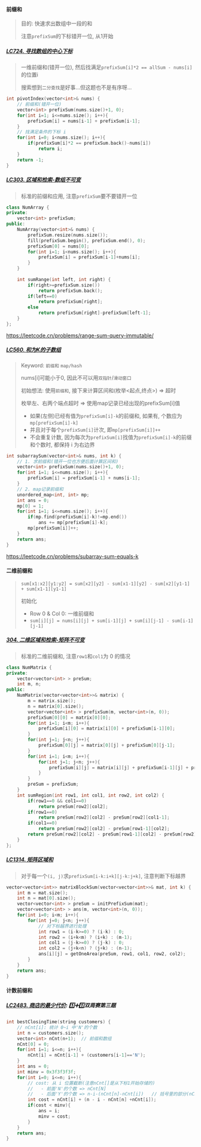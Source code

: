 #### 前缀和

> 目的: 快速求出数组中一段的和
> 
> 注意`prefixSum`的下标错开一位, 从1开始

##### [LC724. 寻找数组的中心下标](/workspace/724.%E5%AF%BB%E6%89%BE%E6%95%B0%E7%BB%84%E7%9A%84%E4%B8%AD%E5%BF%83%E4%B8%8B%E6%A0%87.cpp)

> 一维前缀和(错开一位), 然后找满足`prefixSum[i]*2 == allSum - nums[i]`的位置i
> 
> 搜索想到`二分查找`是好事...但这题也不是有序呀...

```CPP
int pivotIndex(vector<int>& nums) {
    // 前缀和(错开一位)
    vector<int> prefixSum(nums.size()+1, 0);
    for(int i=1; i<=nums.size(); i++){
        prefixSum[i] = nums[i-1] + prefixSum[i-1];
    }
    // 找满足条件的下标 i
    for(int i=0; i<nums.size(); i++){
        if(prefixSum[i]*2 == prefixSum.back()-nums[i])
            return i;
    }
    return -1;
}
```


##### [LC303. 区域和检索-数组不可变](/workspace/303.%E5%8C%BA%E5%9F%9F%E5%92%8C%E6%A3%80%E7%B4%A2-%E6%95%B0%E7%BB%84%E4%B8%8D%E5%8F%AF%E5%8F%98.cpp)

> 标准的前缀和应用, 注意`prefixSum`要不要错开一位

```CPP
class NumArray {
private:
    vector<int> prefixSum;
public:
    NumArray(vector<int>& nums) {
        prefixSum.resize(nums.size());
        fill(prefixSum.begin(), prefixSum.end(), 0);
        prefixSum[0] = nums[0];
        for(int i=1; i<nums.size(); i++){
            prefixSum[i] = prefixSum[i-1]+nums[i];
        }
    }
    
    int sumRange(int left, int right) {
        if(right>=prefixSum.size())
            return prefixSum.back();
        if(left==0)
            return prefixSum[right];
        else
            return prefixSum[right]-prefixSum[left-1];
    }
};
```
https://leetcode.cn/problems/range-sum-query-immutable/


##### [LC560. 和为K的子数组](/workspace/560.%E5%92%8C%E4%B8%BA-k-%E7%9A%84%E5%AD%90%E6%95%B0%E7%BB%84.cpp)

> Keyword: `前缀和`  `map/hash`
> 
> nums[i]可能小于0, 因此不可以用`双指针`/`滑动窗口`
> 
> 初始想法: 使用`前缀和`, 接下来计算区间和(枚举<起点,终点>) => 超时
> 
> 枚举左、右两个端点超时 => 使用map记录已经出现的prefixSum[i]值
>   - 如果(左侧)已经有值为`prefixSum[i]-k`的前缀和, 如果有, 个数应为`mp[prefixSum[i]-k]`
>   - 并且对于每个`prefixSum[i]`计次, 即`mp[prefixSum[i]]++`
>   - 不会重复计数, 因为每次为`prefixSum[i]`找值为`prefixSum[i]-k`的前缀和个数时, 都保持 i 为右边界

```CPP
int subarraySum(vector<int>& nums, int k) {
    // 1. 求前缀和(错开一位也方便后面计算区间和)
    vector<int> prefixSum(nums.size()+1, 0);
    for(int i=1; i<=nums.size(); i++){
        prefixSum[i] = prefixSum[i-1] + nums[i-1];
    }
    // 2. map记录前缀和
    unordered_map<int, int> mp;
    int ans = 0;
    mp[0] = 1;
    for(int i=1; i<=nums.size(); i++){
        if(mp.find(prefixSum[i]-k)!=mp.end())
            ans += mp[prefixSum[i]-k];
        mp[prefixSum[i]]++;
    }
    return ans;
}
```
https://leetcode.cn/problems/subarray-sum-equals-k



#### 二维前缀和

> `sum[x1:x2][y1:y2] = sum[x2][y2] - sum[x1-1][y2] - sum[x2][y1-1] + sum[x1-1][y1-1]`
> 
> 初始化
>   - Row 0 & Col 0: 一维前缀和
>   - `sum[i][j] = nums[i][j] + sum[i-1][j] + sum[i][j-1] - sum[i-1][j-1]`


##### [304. 二维区域和检索-矩阵不可变](/workspace/304.%E4%BA%8C%E7%BB%B4%E5%8C%BA%E5%9F%9F%E5%92%8C%E6%A3%80%E7%B4%A2-%E7%9F%A9%E9%98%B5%E4%B8%8D%E5%8F%AF%E5%8F%98.cpp)

> 标准的二维前缀和, 注意`row1`和`col1`为 0 的情况

```CPP
class NumMatrix {
private:
    vector<vector<int> > preSum;
    int m, n;
public:
    NumMatrix(vector<vector<int>>& matrix) {
        m = matrix.size();
        n = matrix[0].size();
        vector<vector<int> > prefixSum(m, vector<int>(n, 0));
        prefixSum[0][0] = matrix[0][0];
        for(int i=1; i<m; i++){
            prefixSum[i][0] = matrix[i][0] + prefixSum[i-1][0];
        }
        for(int j=1; j<n; j++){
            prefixSum[0][j] = matrix[0][j] + prefixSum[0][j-1];
        }
        for(int i=1; i<m; i++){
            for(int j=1; j<n; j++){
                prefixSum[i][j] = matrix[i][j] + prefixSum[i-1][j] + prefixSum[i][j-1] - prefixSum[i-1][j-1];
            }
        }
        preSum = prefixSum;
    }
    int sumRegion(int row1, int col1, int row2, int col2) {
        if(row1==0 && col1==0)
            return preSum[row2][col2];
        if(row1==0)
            return preSum[row2][col2] - preSum[row2][col1-1];
        if(col1==0)
            return preSum[row2][col2] - preSum[row1-1][col2];
        return preSum[row2][col2] - preSum[row1-1][col2] - preSum[row2][col1-1] + preSum[row1-1][col1-1];
    }
};
```


##### [LC1314. 矩阵区域和](/workspace/1314.%E7%9F%A9%E9%98%B5%E5%8C%BA%E5%9F%9F%E5%92%8C.cpp)

> 对于每一个`(i, j)`求`prefixSum[i-k:i+k][j-k:j+k]`, 注意判断下标越界

```CPP
vector<vector<int>> matrixBlockSum(vector<vector<int>>& mat, int k) {
    int m = mat.size();
    int n = mat[0].size();
    vector<vector<int> > preSum = initPrefixSum(mat);
    vector<vector<int> > ans(m, vector<int>(n, 0));
    for(int i=0; i<m; i++){
        for(int j=0; j<n; j++){
            // 对下标越界进行处理
            int row1 = (i-k>=0) ? (i-k) : 0;
            int row2 = (i+k<m) ? (i+k) : (m-1);
            int col1 = (j-k>=0) ? (j-k) : 0;
            int col2 = (j+k<n) ? (j+k) : (n-1);
            ans[i][j] = getOneArea(preSum, row1, col1, row2, col2);
        }
    }
    return ans;
}
```


#### 计数前缀和
##### [LC2483. 商店的最少代价](https://leetcode.cn/problems/minimum-penalty-for-a-shop/): 1️⃣➕1️⃣双周赛第三题

```CPP
int bestClosingTime(string customers) {
    // nCnt[i]: 统计 0~i 中'N'的个数
    int n = customers.size();
    vector<int> nCnt(n+1);  // 前缀和数组
    nCnt[0] = 0;
    for(int i=1; i<=n; i++){
        nCnt[i] = nCnt[i-1] + (customers[i-1]=='N');
    }
    int ans = 0;
    int minv = 0x3f3f3f3f;
    for(int i=0; i<=n; i++){
        // cost: 从 i 位置截断(注意nCnt[]是从下标1开始存储的)
        //   - 前面'N'的个数 => nCnt[N]
        //   - 后面'Y'的个数 => n-i-(nCnt[n]-nCnt[i])   // 括号里的部分(nCnt[n]-nCnt[i]), 前缀和的思想
        int cost = nCnt[i] + (n - i - nCnt[n] +nCnt[i]);
        if(cost < minv){
            ans = i;
            minv = cost;
        }
    }
    return ans;
}
```